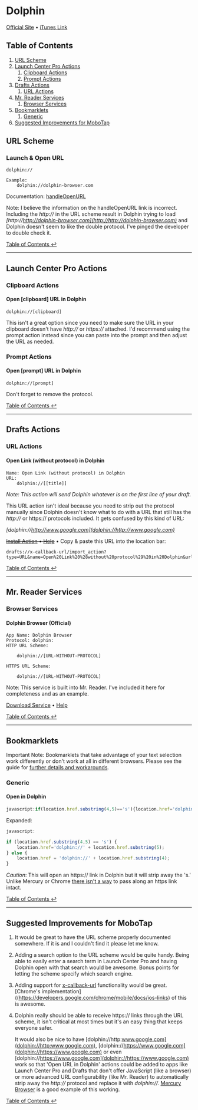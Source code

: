 # Dolphin

[Official Site](http://dolphin-browser.com/) • [iTunes Link](
https://itunes.apple.com/us/app/dolphin-browser-for-ipad/id460812023?mt=8)

## Table of Contents

1. [URL Scheme](#url-scheme)
1. [Launch Center Pro Actions](#launch-center-pro-actions)
    1. [Clipboard Actions](#clipboard-actions)
    1. [Prompt Actions](#prompt-actions)
1. [Drafts Actions](#drafts-actions)
    1. [URL Actions](#url-actions)
1. [Mr. Reader Services](#mr-reader-services)
    1. [Browser Services](#browser-services)
1. [Bookmarklets](#bookmarklets)
    1. [Generic](#generic)
1. [Suggested Improvements for MoboTap](#suggested-improvements-for-mobotap)

## URL Scheme

### Launch & Open URL

    dolphin://
        
    Example:
    	dolphin://dolphin-browser.com

Documentation: [handleOpenURL](http://handleopenurl.com/scheme/dolphin-browser)

Note: I believe the information on the handleOpenURL link is incorrect. Including the *http://* in the URL scheme result in Dolphin trying to load *[http://http://dolphin-browser.com](http://http://dolphin-browser.com)* and Dolphin doesn't seem to like the double protocol. I've pinged the developer to double check it.

[Table of Contents ↩](#table-of-contents)

---

## Launch Center Pro Actions

### Clipboard Actions

#### Open \[clipboard\] URL in Dolphin

    dolphin://[clipboard]

This isn't a great option since you need to make sure the URL in your clipboard doesn't have *http://* or *https://* attached. I'd recommend using the prompt action instead since you can paste into the prompt and then adjust the URL as needed.

### Prompt Actions

#### Open \[prompt\] URL in Dolphin

    dolphin://[prompt]

Don't forget to remove the protocol.

[Table of Contents ↩](#table-of-contents)

---

## Drafts Actions

### URL Actions

#### Open Link (without protocol) in Dolphin

    Name: Open Link (without protocol) in Dolphin
    URL:
        dolphin://[[title]]

*Note: This action will send Dolphin whatever is on the first line of your draft.*

This URL action isn't ideal because you need to strip out the protocol manually since Dolphin doesn't know what to do with a URL that still has the *http://* or https:// protocols included. It gets confused by this kind of URL:

*[dolphin://http://www.google.com](dolphin://http://www.google.com)*

~~[Install Action](drafts://x-callback-url/import_action?type=URL&name=Open%20Link%20%28without%20protocol%29%20in%20Dolphin&url=dolphin%3A%2F%2F%5B%5Btitle%5D%5D) • [Help](guide.md#installing-draft-actions)~~ • Copy & paste this URL into the location bar:

    drafts://x-callback-url/import_action?type=URL&name=Open%20Link%20%28without%20protocol%29%20in%20Dolphin&url=dolphin%3A%2F%2F%5B%5Btitle%5D%5D

[Table of Contents ↩](#table-of-contents)

---

## Mr. Reader Services

### Browser Services

#### Dolphin Browser (Official)

    App Name: Dolphin Browser
    Protocol: dolphin:
    HTTP URL Scheme:

        dolphin://[URL-WITHOUT-PROTOCOL]

    HTTPS URL Scheme:

        dolphin://[URL-WITHOUT-PROTOCOL]

Note: This service is built into Mr. Reader. I've included it here for completeness and as an example.

[Download Service](https://github.com/christopherdwhite/iosWorkflows/raw/master/mrreader-services/dolphin-browser.mrreaderbrowserconf) • [Help](guide.md#installing-mr-reader-browser-and-other-app-services)

[Table of Contents ↩](#table-of-contents)

---

## Bookmarklets

Important Note: Bookmarklets that take advantage of your text selection work differently or don't work at all in different browsers. Please see the guide for [further details and workarounds](guide.md#bookmarklet-limitations-for-selected-text-in-different-browsers).

### Generic

#### Open in Dolphin

```javascript
javascript:if(location.href.substring(4,5)=='s'){location.href='dolphin://'+location.href.substring(5);}else{location.href='dolphin://'+location.href.substring(4);}
```

Expanded:

```javascript
javascript:

if (location.href.substring(4,5) == 's') {
    location.href='dolphin://' + location.href.substring(5);
} else {
    location.href = 'dolphin://' + location.href.substring(4);
}
```

*Caution*: This will open an https:// link in Dolphin but it will strip away the 's.' Unlike Mercury or Chrome [there isn't a way](http://twitter.com/DolphinCares/status/296874545028161536) to pass along an https link intact.

[Table of Contents ↩](#table-of-contents)

---

## Suggested Improvements for MoboTap

1. It would be great to have the URL scheme properly documented somewhere. If it is and I couldn't find it please let me know.
1. Adding a search option to the URL scheme would be quite handy. Being able to easily enter a search term in Launch Center Pro and having Dolphin open with that search would be awesome. Bonus points for letting the scheme specify which search engine.
1. Adding support for [x-callback-url](http://x-callback-url.com/) functionality would be great. [Chrome's implementation]((https://developers.google.com/chrome/mobile/docs/ios-links) of this is awesome.
1. Dolphin really should be able to receive https:// links through the URL scheme, it isn't critical at most times but it's an easy thing that keeps everyone safer. 
    
    It would also be nice to have [dolphin://http:www.google.com](dolphin://http:www.google.com), [dolphin://https://www.google.com](dolphin://https://www.google.com) or even [dolphin://https://www.google.com](dolphin://https://www.google.com) work so that 'Open URL in Dolphin' actions could be added to apps like Launch Center Pro and Drafts that don't offer JavaScript (like a browser) or more advanced URL configurability (like Mr. Reader) to automatically strip away the *http://* protocol and replace it with *dolphin://.* [Mercury Browser](http://mercury-browser.com/) is a good example of this working.

[Table of Contents ↩](#table-of-contents)